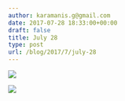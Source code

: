 ```yaml
---
author: karamanis.g@gmail.com
date: 2017-07-28 18:33:00+00:00
draft: false
title: July 28
type: post
url: /blog/2017/7/july-28
---
```




  
   ![](/images/2017-07-28-20177july-28/IMG_1954.jpg)

  

  
   ![](/images/2017-07-28-20177july-28/IMG_1955.jpg)

  


